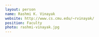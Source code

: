 ```yaml
---
layout: person
name: Rashmi K. Vinayak
website: http://www.cs.cmu.edu/~rvinayak/
position: Faculty
photo: rashmi-vinayak.jpg
---
```

